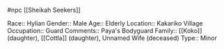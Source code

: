 #npc [[Sheikah Seekers]]

Race:: Hylian
Gender:: Male
Age:: Elderly
Location:: Kakariko Village
Occupation:: Guard
Comments:: Paya's Bodyguard
Family:: [[Koko]] (daughter), [[Cottla]] (daughter), Unnamed Wife (deceased)
Type:: Minor
